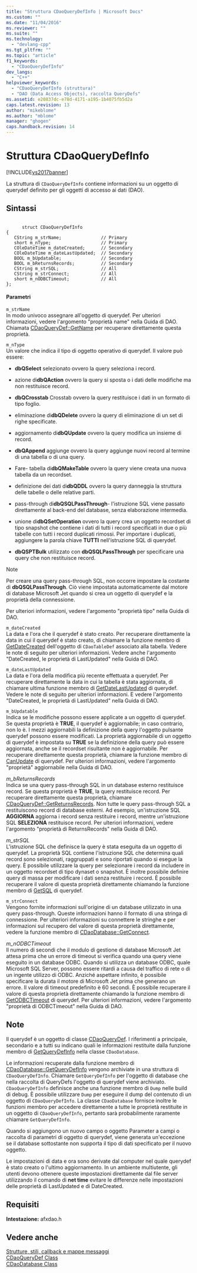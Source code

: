 ```yaml
---
title: "Struttura CDaoQueryDefInfo | Microsoft Docs"
ms.custom: ""
ms.date: "11/04/2016"
ms.reviewer: ""
ms.suite: ""
ms.technology: 
  - "devlang-cpp"
ms.tgt_pltfrm: ""
ms.topic: "article"
f1_keywords: 
  - "CDaoQueryDefInfo"
dev_langs: 
  - "C++"
helpviewer_keywords: 
  - "CDaoQueryDefInfo (struttura)"
  - "DAO (Data Access Objects), raccolta QueryDefs"
ms.assetid: e20837dc-e78d-4171-a195-1b4075fb5d2a
caps.latest.revision: 13
author: "mikeblome"
ms.author: "mblome"
manager: "ghogen"
caps.handback.revision: 14
---
```

# Struttura CDaoQueryDefInfo
[!INCLUDE[vs2017banner](../../assembler/inline/includes/vs2017banner.md)]

La struttura di `CDaoQueryDefInfo` contiene informazioni su un oggetto di querydef definito per gli oggetti di accesso ai dati \(DAO\).  
  
## Sintassi  
  
```  
  
      struct CDaoQueryDefInfo  
{  
   CString m_strName;               // Primary  
   short m_nType;                   // Primary  
   COleDateTime m_dateCreated;      // Secondary  
   COleDateTime m_dateLastUpdated;  // Secondary  
   BOOL m_bUpdatable;               // Secondary  
   BOOL m_bReturnsRecords;          // Secondary  
   CString m_strSQL;                // All  
   CString m_strConnect;            // All  
   short m_nODBCTimeout;            // All  
};  
```  
  
#### Parametri  
 `m_strName`  
 In modo univoco assegnare all'oggetto di querydef.  Per ulteriori informazioni, vedere l'argomento "proprietà name" nella Guida di DAO.  Chiamata [CDaoQueryDef::GetName](../Topic/CDaoQueryDef::GetName.md) per recuperare direttamente questa proprietà.  
  
 `m_nType`  
 Un valore che indica il tipo di oggetto operativo di querydef.  Il valore può essere:  
  
-   **dbQSelect** selezionato ovvero la query seleziona i record.  
  
-   azione di**dbQAction** ovvero la query si sposta o i dati delle modifiche ma non restituisce record.  
  
-   **dbQCrosstab** Crosstab ovvero la query restituisce i dati in un formato di tipo foglio.  
  
-   eliminazione di**dbQDelete** ovvero la query di eliminazione di un set di righe specificate.  
  
-   aggiornamento di**dbQUpdate** ovvero la query modifica un insieme di record.  
  
-   **dbQAppend** aggiunge ovvero la query aggiunge nuovi record al termine di una tabella o di una query.  
  
-   Fare\- tabella di**dbQMakeTable** ovvero la query viene creata una nuova tabella da un recordset.  
  
-   definizione dei dati di**dbQDDL** ovvero la query danneggia la struttura delle tabelle o delle relative parti.  
  
-   pass\-through di**dbQSQLPassThrough**\- l'istruzione SQL viene passato direttamente al back\-end del database, senza elaborazione intermedia.  
  
-   unione di**dbQSetOperation** ovvero la query crea un oggetto recordset di tipo snapshot che contiene i dati di tutti i record specificati in due o più tabelle con tutti i record duplicati rimossi.  Per importare i duplicati, aggiungere la parola chiave **TUTTI** nell'istruzione SQL di querydef.  
  
-   **dbQSPTBulk** utilizzato con **dbQSQLPassThrough** per specificare una query che non restituisce record.  
  
> [!NOTE]
>  Per creare una query pass\-through SQL, non occorre impostare la costante di **dbQSQLPassThrough**.  Ciò viene impostata automaticamente dal motore di database Microsoft Jet quando si crea un oggetto di querydef e la proprietà della connessione.  
  
 Per ulteriori informazioni, vedere l'argomento "proprietà tipo" nella Guida di DAO.  
  
 `m_dateCreated`  
 La data e l'ora che il querydef è stato creato.  Per recuperare direttamente la data in cui il querydef è stato creato, di chiamare la funzione membro di [GetDateCreated](../Topic/CDaoTableDef::GetDateCreated.md) dell'oggetto di `CDaoTableDef` associato alla tabella.  Vedere le note di seguito per ulteriori informazioni.  Vedere anche l'argomento "DateCreated, le proprietà di LastUpdated" nella Guida di DAO.  
  
 `m_dateLastUpdated`  
 La data e l'ora della modifica più recente effettuata a querydef.  Per recuperare direttamente la data in cui la tabella è stata aggiornata, di chiamare ultima funzione membro di [GetDateLastUpdated](../Topic/CDaoQueryDef::GetDateLastUpdated.md) di querydef.  Vedere le note di seguito per ulteriori informazioni.  E vedere l'argomento "DateCreated, le proprietà di LastUpdated" nella Guida di DAO.  
  
 `m_bUpdatable`  
 Indica se le modifiche possono essere applicate a un oggetto di querydef.  Se questa proprietà è **TRUE**, il querydef è aggiornabile; in caso contrario, non lo è.  I mezzi aggiornabili la definizione della query l'oggetto pulsante querydef possono essere modificati.  La proprietà aggiornabile di un oggetto di querydef è impostata su **TRUE** se la definizione della query può essere aggiornata, anche se il recordset risultante non è aggiornabile.  Per recuperare direttamente questa proprietà, chiamare la funzione membro di [CanUpdate](../Topic/CDaoQueryDef::CanUpdate.md) di querydef.  Per ulteriori informazioni, vedere l'argomento "proprietà" aggiornabile nella Guida di DAO.  
  
 *m\_bReturnsRecords*  
 Indica se una query pass\-through SQL in un database esterno restituisce record.  Se questa proprietà è **TRUE**, la query restituisce record.  Per recuperare direttamente questa proprietà, chiamare [CDaoQueryDef::GetReturnsRecords](../Topic/CDaoQueryDef::GetReturnsRecords.md).  Non tutte le query pass\-through SQL a restituiscono record di database esterni.  Ad esempio, un'istruzione SQL **AGGIORNA** aggiorna i record senza restituire i record, mentre un'istruzione SQL **SELEZIONA** restituisce record.  Per ulteriori informazioni, vedere l'argomento "proprietà di ReturnsRecords" nella Guida di DAO.  
  
 *m\_strSQL*  
 L'istruzione SQL che definisce la query è stata eseguita da un oggetto di querydef.  La proprietà SQL contiene l'istruzione SQL che determina quali record sono selezionati, raggruppati e sono riportati quando si esegue la query.  È possibile utilizzare la query per selezionare i record da includere in un oggetto recordset di tipo dynaset o snapshot.  È inoltre possibile definire query di massa per modificare i dati senza restituire i record.  È possibile recuperare il valore di questa proprietà direttamente chiamando la funzione membro di [GetSQL](../Topic/CDaoQueryDef::GetSQL.md) di querydef.  
  
 `m_strConnect`  
 Vengono fornite informazioni sull'origine di un database utilizzato in una query pass\-through.  Queste informazioni hanno il formato di una stringa di connessione.  Per ulteriori informazioni su connettere le stringhe e per informazioni sul recupero del valore di questa proprietà direttamente, vedere la funzione membro di [CDaoDatabase::GetConnect](../Topic/CDaoDatabase::GetConnect.md).  
  
 *m\_nODBCTimeout*  
 Il numero di secondi che il modulo di gestione di database Microsoft Jet attesa prima che un errore di timeout si verifica quando una query viene eseguito in un database ODBC.  Quando si utilizza un database ODBC, quale Microsoft SQL Server, possono essere ritardi a causa del traffico di rete o di un ingente utilizzo di ODBC.  Anziché aspettare infinito, è possibile specificare la durata il motore di Microsoft Jet prima che generano un errore.  Il valore di timeout predefinito è 60 secondi.  È possibile recuperare il valore di questa proprietà direttamente chiamando la funzione membro di [GetODBCTimeout](../Topic/CDaoQueryDef::GetODBCTimeout.md) di querydef.  Per ulteriori informazioni, vedere l'argomento "proprietà di ODBCTimeout" nella Guida di DAO.  
  
## Note  
 Il querydef è un oggetto di classe [CDaoQueryDef](../../mfc/reference/cdaoquerydef-class.md).  I riferimenti a principale, secondario e a tutti su indicano quali le informazioni restituite dalla funzione membro di [GetQueryDefInfo](../Topic/CDaoDatabase::GetQueryDefInfo.md) nella classe `CDaoDatabase`.  
  
 Le informazioni recuperate dalla funzione membro di [CDaoDatabase::GetQueryDefInfo](../Topic/CDaoDatabase::GetQueryDefInfo.md) vengono archiviate in una struttura di `CDaoQueryDefInfo`.  Chiamare `GetQueryDefInfo` per l'oggetto di database che nella raccolta di QueryDefs l'oggetto di querydef viene archiviato.  `CDaoQueryDefInfo` definisce anche una funzione membro di `Dump` nelle build di debug.  È possibile utilizzare `Dump` per eseguire il dump del contenuto di un oggetto di `CDaoQueryDefInfo`.  La classe `CDaoDatabase` fornisce inoltre le funzioni membro per accedere direttamente a tutte le proprietà restituite in un oggetto di `CDaoQueryDefInfo`, pertanto sarà probabilmente raramente chiamare `GetQueryDefInfo`.  
  
 Quando si aggiungono un nuovo campo o oggetto Parameter a campi o raccolta di parametri di oggetto di querydef, viene generata un'eccezione se il database sottostante non supporta il tipo di dati specificato per il nuovo oggetto.  
  
 Le impostazioni di data e ora sono derivate dal computer nel quale querydef è stato creato o l'ultimo aggiornamento.  In un ambiente multiutente, gli utenti devono ottenere queste impostazioni direttamente dal file server utilizzando il comando di **net time** evitare le differenze nelle impostazioni delle proprietà di LastUpdated e di DateCreated.  
  
## Requisiti  
 **Intestazione:** afxdao.h  
  
## Vedere anche  
 [Strutture, stili, callback e mappe messaggi](../../mfc/reference/structures-styles-callbacks-and-message-maps.md)   
 [CDaoQueryDef Class](../../mfc/reference/cdaoquerydef-class.md)   
 [CDaoDatabase Class](../../mfc/reference/cdaodatabase-class.md)